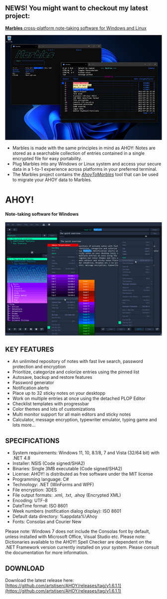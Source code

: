 ## NEWS! You might want to checkout my latest project:
[**Marbles** cross-platform note-taking software for Windows and Linux](https://github.com/artstisen/marbles)

![Marbles console text editor](marbles-notekeeper-windows-terminal.jpg)
- Marbles is made with the same principles in mind as AHOY: Notes are stored as a searchable collection of entries contained in a single encrypted file for easy portability.
- Plug Marbles into any Windows or Linux system and access your secure data in a 1-to-1 experience across platforms in your preferred terminal.
- The Marbles project contains the [_AhoyToMarbles_](https://github.com/artstisen/marbles/blob/main/Guide-to-installation.md) tool that can be used to migrate your AHOY data to Marbles.

# AHOY!
#### Note-taking software for Windows

![Ahoy screenshot](ahoy-screenshot.png)

## KEY FEATURES

- An unlimited repository of notes with fast live search, password protection and encryption
- Prioritize, categorize and colorize entries using the pinned list
- Autosave, backup and restore features
- Password generator
- Notification alerts
- Place up to 32 sticky notes on your desktopp
- Work on multiple entries at once using the detached PLOP Editor
- Checklist templates with progressbar
- Color themes and lots of customizations
- Multi monitor support for all main editors and sticky notes
- Calculator, message encryption, typewriter emulator, typing game and lots more...


## SPECIFICATIONS

- System requirements: Windows 11, 10, 8.1/8, 7 and Vista (32/64 bit) with .NET 4.8
- Installer: NSIS (Code signed/SHA2)
- Binaries: Single 3MB executable (Code signed/SHA2)
- License: AHOY! is distributed as free software under the MIT license
- Programming language: C#
- Technology: .NET (WinForms and WPF)
- File encryption: 3DES
- File output formats: .xml, .txt, .ahoy (Encrypted XML)
- Encoding: UTF-8
- DateTime format: ISO 8601
- Week numbers (notification dialog display): ISO 8601
- Default data directory: %appdata%\Ahoy
- Fonts: Consolas and Courier New

Please note: Windows 7 does not include the Consolas font by default, unless installed with Microsoft Office, Visual Studio etc. 
Please note: Dictionaries available to the AHOY! Spell Checker are dependent on the .NET Framework version currently installed on your system. Please consult the documentation for more information.

## DOWNLOAD

Download the latest release here: [https://github.com/artstisen/AHOY/releases/tag/v1.6.1.1](https://github.com/artstisen/AHOY/releases/tag/v1.6.1.1)



